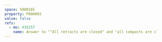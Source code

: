```yaml
---
space: S000165
property: P000003
value: false
refs:
  - mo: 435257
    name: Answer to ""All retracts are closed" and "all compacts are closed""
---
```


